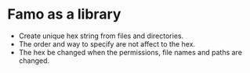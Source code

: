 # Famo as a library
- Create unique hex string from files and directories.
- The order and way to specify are not affect to the hex.
- The hex be changed when the permissions, file names and paths are changed.
